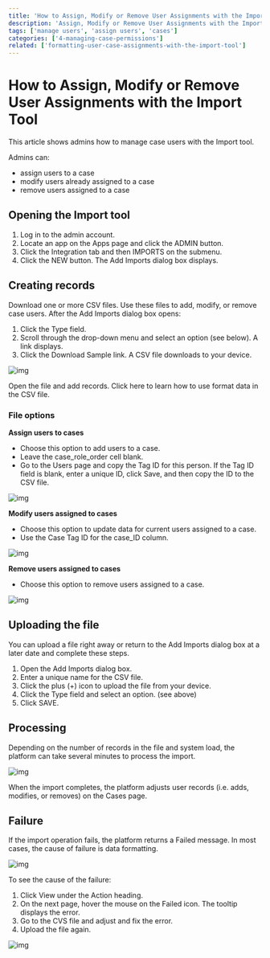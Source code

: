 ```yaml
---
title: 'How to Assign, Modify or Remove User Assignments with the Import Tool'
description: 'Assign, Modify or Remove User Assignments with the Import Tool'
tags: ['manage users', 'assign users', 'cases']
categories: ['4-managing-case-permissions']
related: ['formatting-user-case-assignments-with-the-import-tool']
---
```


# How to Assign, Modify or Remove User Assignments with the Import Tool

This article shows admins how to manage case users with the Import tool.

Admins can:

- assign users to a case
- modify users already assigned to a case
- remove users assigned to a case

## Opening the Import tool

1. Log in to the admin account.
2. Locate an app on the Apps page and click the ADMIN button.
3. Click the Integration tab and then IMPORTS on the submenu.
4. Click the NEW button. The Add Imports dialog box displays.

## Creating records

Download one or more CSV files. Use these files to add, modify, or remove case users. After the Add Imports dialog box opens:

1. Click the Type field.
2. Scroll through the drop-down menu and select an option (see below). A link displays.
3. Click the Download Sample link. A CSV file downloads to your device.

![img](/images/user-case-import-1.png)

Open the file and add records. Click here to learn how to use format data in the CSV file.

### File options

**Assign users to cases**

- Choose this option to add users to a case.
- Leave the case_role_order cell blank.
- Go to the Users page and copy the Tag ID for this person. If the Tag ID field is blank, enter a unique ID, click Save, and then copy the ID to the CSV file.

![img](/images/user-case-import-2.png)

**Modify users assigned to cases**

- Choose this option to update data for current users assigned to a case.
- Use the Case Tag ID for the case_ID column.

![img](/images/user-case-import-3.png)

**Remove users assigned to cases**

- Choose this option to remove users assigned to a case.

![img](/images/user-case-import-4.png)

## Uploading the file

You can upload a file right away or return to the Add Imports dialog box at a later date and complete these steps.

1. Open the Add Imports dialog box.
2. Enter a unique name for the CSV file.
3. Click the plus (+) icon to upload the file from your device.
4. Click the Type field and select an option. (see above)
5. Click SAVE.

## Processing

Depending on the number of records in the file and system load, the platform can take several minutes to process the import.

![img](/images/user-case-import-5.png)

When the import completes, the platform adjusts user records (i.e. adds, modifies, or removes) on the Cases page.

## Failure

If the import operation fails, the platform returns a Failed message. In most cases, the cause of failure is data formatting.

![img](/images/user-case-import-6.png)

To see the cause of the failure:

1. Click View under the Action heading.
2. On the next page, hover the mouse on the Failed icon. The tooltip displays the error.
3. Go to the CVS file and adjust and fix the error.
4. Upload the file again.

![img](/images/user-case-import-7.png)
